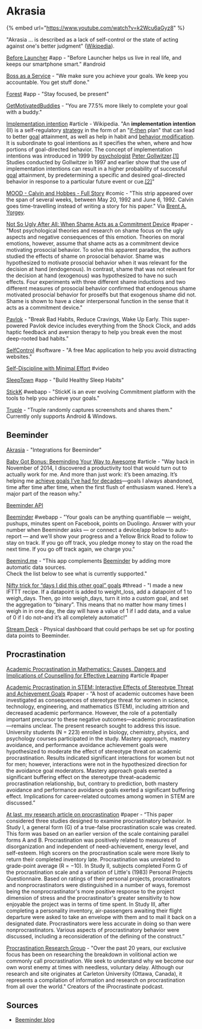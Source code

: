 # Akrasia

{% embed url="https://www.youtube.com/watch?v=k2Wcu6aGyz8" %}

"Akrasia ... is described as a lack of self-control or the state of acting against one's better judgment" \([Wikipedia](https://en.wikipedia.org/wiki/Akrasia)\).

[Before Launcher](https://play.google.com/store/apps/details?id=com.beforesoft.launcher) \#app - "Before Launcher helps us live in real life, and keeps our smartphone smart." \#android

[Boss as a Service](https://bossasaservice.life/) - "We make sure you achieve your goals. We keep you accountable. You get stuff done."

[Forest](https://www.forestapp.cc/) \#app - "Stay focused, be present"

[GetMotivatedBuddies](https://www.getmotivatedbuddies.com/) - "You are 77.5% more likely to complete your goal with a buddy."

[Implementation intention](https://en.wikipedia.org/wiki/Implementation_intention) \#article - Wikipedia. "An **implementation intention** \(II\) is a self-regulatory [strategy](https://en.wikipedia.org/wiki/Strategy) in the form of an "[if-then](https://en.wikipedia.org/wiki/Indicative_conditional) plan" that can lead to better [goal](https://en.wikipedia.org/wiki/Goal) attainment, as well as help in habit and [behavior modification](https://en.wikipedia.org/wiki/Behavior_modification). It is subordinate to goal intentions as it specifies the when, where and how portions of goal-directed behavior. The concept of implementation intentions was introduced in 1999 by [psychologist](https://en.wikipedia.org/wiki/Psychologist) [Peter Gollwitzer](https://en.wikipedia.org/wiki/Peter_Gollwitzer).[\[1\]](https://en.wikipedia.org/wiki/Implementation_intention#cite_note-1) Studies conducted by Gollwitzer in 1997 and earlier show that the use of implementation intentions can result in a higher probability of successful [goal](https://en.wikipedia.org/wiki/Goal) attainment, by predetermining a specific and desired goal-directed behavior in response to a particular future event or cue.[\[2\]](https://en.wikipedia.org/wiki/Implementation_intention#cite_note-2)"

[MOOD - Calvin and Hobbes - Full Story](http://web.mit.edu/manoli/mood/www/calvin-full.html) \#comic - "This strip appeared over the span of several weeks, between May 20, 1992 and June 6, 1992. Calvin goes time-travelling instead of writing a story for his paper." Via [Brent A. Yorgey](http://ozark.hendrix.edu/~yorgey/).

[Not So Ugly After All: When Shame Acts as a Commitment Device](https://www.researchgate.net/publication/23274172_Not_So_Ugly_After_All_When_Shame_Acts_as_a_Commitment_Device) \#paper - "Most psychological theories and research on shame focus on the ugly aspects and negative consequences of this emotion. Theories on moral emotions, however, assume that shame acts as a commitment device motivating prosocial behavior. To solve this apparent paradox, the authors studied the effects of shame on prosocial behavior. Shame was hypothesized to motivate prosocial behavior when it was relevant for the decision at hand \(endogenous\). In contrast, shame that was not relevant for the decision at hand \(exogenous\) was hypothesized to have no such effects. Four experiments with three different shame inductions and two different measures of prosocial behavior confirmed that endogenous shame motivated prosocial behavior for proselfs but that exogenous shame did not. Shame is shown to have a clear interpersonal function in the sense that it acts as a commitment device."

[Pavlok](https://pavlok.com/) - "Break Bad Habits, Reduce Cravings, Wake Up Early. This super-powered Pavlok device includes everything from the Shock Clock, and adds haptic feedback and aversion therapy to help you break even the most deep-rooted bad habits."

[SelfControl](https://selfcontrolapp.com/) \#software - "A free Mac application to help you avoid distracting websites."

[Self-Discipline with Minimal Effort](https://www.youtube.com/watch?v=mU2b2kHeEec) \#video

[SleepTown](https://sleeptown.seekrtech.com/) \#app - "Build Healthy Sleep Habits"

[StickK](http://www.stickk.com/) \#webapp - "StickK is an ever evolving Commitment platform with the tools to help you achieve your goals."

[Truple](https://truple.io/) - "Truple randomly captures screenshots and shares them." Currently only supports Android & Windows.

## Beeminder

[Akrasia](https://akrasia.on.csu.io/) - "Integrations for Beeminder"

[Baby Got Bonus: Beeminding Your Way to Awesome](https://www.graysonbraymorris.com/baby-got-bonus/) \#article - "Way back in November of 2014, I discovered a productivity tool that would turn out to actually work for me. And more than just work: it’s been amazing. It’s helping me [achieve goals I’ve had for decades](https://www.beeminder.com/grayson)—goals I always abandoned, time after time after time, when the first flush of enthusiasm waned. Here’s a major part of the reason why."

[Beeminder API](https://api.beeminder.com/#beeminder-api-reference)

[Beeminder](https://www.beeminder.com/home) \#webapp - "Your goals can be anything quantifiable — weight, pushups, minutes spent on Facebook, points on Duolingo. Answer with your number when Beeminder asks — or connect a device/app below to auto-report — and we'll show your progress and a Yellow Brick Road to follow to stay on track. If you go off track, you pledge money to stay on the road the next time. If you go off track again, we charge you."

[Beemind.me](https://beemind.me/) - "This app complements [Beeminder](http://beeminder.com/) by adding more automatic data sources.  
Check the list below to see what is currently supported."

[Nifty trick for “days I did this other goal” goals](https://forum.beeminder.com/t/nifty-trick-for-days-i-did-this-other-goal-goals/1175) \#thread - "I made a new IFTTT recipe. If a datapoint is added to weight\_loss, add a datapoint of 1 to weigh\_days. Then, go into weigh\_days, turn it into a custom goal, and set the aggregation to “binary”. This means that no matter how many times I weigh in in one day, the day will have a value of 1 if I add data, and a value of 0 if I do not–and it’s all completely automatic!"

[Stream Deck](https://www.elgato.com/en/gaming/stream-deck) - Physical dashboard that could perhaps be set up for posting data points to Beeminder.

## Procrastination

[Academic Procrastination in Mathematics: Causes, Dangers and Implications of Counselling for Effective Learning](https://files.eric.ed.gov/fulltext/EJ1066019.pdf) \#article \#paper

[Academic Procrastination in STEM: Interactive Effects of Stereotype Threat and Achievement Goals](https://onlinelibrary.wiley.com/doi/full/10.1002/j.2161-0045.2014.00076.x) \#paper - “A host of academic outcomes have been investigated as consequences of stereotype threat for women in science, technology, engineering, and mathematics \(STEM\), including attrition and decreased academic performance. However, the role of a potentially important precursor to these negative outcomes—academic procrastination—remains unclear. The present research sought to address this issue. University students \(N = 223\) enrolled in biology, chemistry, physics, and psychology courses participated in the study. Mastery approach, mastery avoidance, and performance avoidance achievement goals were hypothesized to moderate the effect of stereotype threat on academic procrastination. Results indicated significant interactions for women but not for men; however, interactions were not in the hypothesized direction for the avoidance goal moderators. Mastery approach goals exerted a significant buffering effect on the stereotype threat–academic procrastination relationship, but, contrary to prediction, both mastery avoidance and performance avoidance goals exerted a significant buffering effect. Implications for career‐related outcomes among women in STEM are discussed.”

[At last, my research article on procrastination](https://www.sciencedirect.com/science/article/pii/0092656686901273) \#paper - “This paper considered three studies designed to examine procrastinatory behavior. In Study I, a general form \(G\) of a true-false procrastination scale was created. This form was based on an earlier version of the scale containing parallel forms A and B. Procrastination was positively related to measures of disorganization and independent of need-achievement, energy level, and self-esteem. High scorers on the procrastination scale were more likely to return their completed inventory late. Procrastination was unrelated to grade-point average \(R = −10\). In Study II, subjects completed Form G of the procrastination scale and a variation of Little's \(1983\) Personal Projects Questionnaire. Based on ratings of their personal projects, procrastinators and nonprocrastinators were distinguished in a number of ways, foremost being the nonprocrastinator's more positive response to the project dimension of stress and the procrastinator's greater sensitivity to how enjoyable the project was in terms of time spent. In Study III, after completing a personality inventory, air-passengers awaiting their flight departure were asked to take an envelope with them and to mail it back on a designated date. Procrastinators were less accurate in doing so than were nonprocrastinators. Various aspects of procrastinatory behavior were discussed, including a reconsideration of the defining of the construct.”

[Procrastination Research Group](https://www.procrastination.ca/) - "Over the past 20 years, our exclusive focus has been on researching the breakdown in volitional action we commonly call procrastination. We seek to understand why we become our own worst enemy at times with needless, voluntary delay. Although our research and site originates at Carleton University \(Ottawa, Canada\), it represents a compilation of information and research on procrastination from all over the world." Creators of the iProcrastinate podcast.

## Sources

* [Beeminder blog](https://blog.beeminder.com/)

